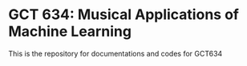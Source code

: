 # GCT 634: Musical Applications of Machine Learning
This is the repository for documentations and codes for GCT634 
